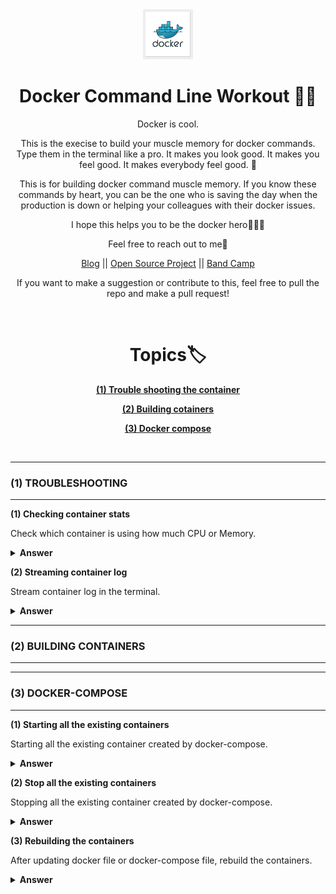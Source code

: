 <div align="center">
  <img height="80" src="./img/docker-logo.jpg">
  <h1>Docker Command Line Workout 💪🏼</h1>

<span>Docker is cool. 

This is the execise to build your muscle memory for docker commands. Type them in the terminal like a pro. It makes you look good. It makes you feel good. It makes everybody feel good. 🥳

This is for building docker command muscle memory. If you know these commands by heart, you can be the one who is saving the day when the production is down or helping your colleagues with their docker issues. 

I hope this helps you to be the docker hero🤟💀🤟

Feel free to reach out to me🤙 <br />

<a href="https://www.mydatahack.com" target="_blank">Blog</a> || <a href="https://github.com/aws-lambda-template-generator" target="_blank">Open Source Project</a> || <a href="https://thehondas.bandcamp.com/" target="_blank">Band Camp</a>

If you want to make a suggestion or contribute to this, feel free to pull the repo and make a pull request!

</span>
<br />
<h1>Topics🏷</h1>
<p><b><a href="#1">(1) Trouble shooting the container</a></b></P>
<p><b><a href="#2">(2) Building cotainers</a></b></P>
<p><b><a href="#3">(3) Docker compose</a></b></P>
</div>
<br />

---
<span id="1"></span>
### (1) TROUBLESHOOTING
---

<b>(1) Checking container stats</b>

Check which container is using how much CPU or Memory.

<details><summary><b>Answer</b></summary>
docker stats displays a live stream of container resource usage statistics

```bash
docker stats
```
</details>

<b>(2) Streaming container log</b>

Stream container log in the terminal.

<details><summary><b>Answer</b></summary>
-f will allow you to stream the log.

```bash
docker logs -f <Container Name>
```
</details>

---
<span id="2"></span>
### (2) BUILDING CONTAINERS
---

---
<span id="3"></span>
### (3) DOCKER-COMPOSE
---

<b>(1) Starting all the existing containers</b>

Starting all the existing container created by docker-compose.

<details><summary><b>Answer</b></summary>

```bash
docker-compose start
```

</details>

<b>(2) Stop all the existing containers</b>

Stopping all the existing container created by docker-compose.

<details><summary><b>Answer</b></summary>

```bash
docker-compose stop
```
</details>

<b>(3) Rebuilding the containers</b>

After updating docker file or docker-compose file, rebuild the containers.

<details><summary><b>Answer</b></summary>

This will update the container and restart the container. It will take up the terminal process. If you do ctrl + c, it will stop all the containers.
```bash
docker-compose up --build
```

Of course, we can run container in a detached mode. This will keep all the container running.
```bash
docker-compose up --build -d
```
</details>